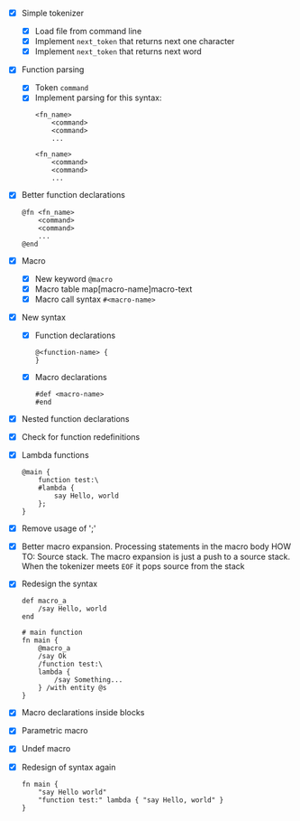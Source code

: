 - [X] Simple tokenizer
    - [X] Load file from command line
    - [X] Implement `next_token` that returns next one character
    - [X] Implement `next_token` that returns next word

- [X] Function parsing
    - [X] Token `command`
    - [X] Implement parsing for this syntax:
        ```
        <fn_name>
            <command>
            <command>
            ...

        <fn_name>
            <command>
            <command>
            ...
        ```

- [X] Better function declarations
    ```
    @fn <fn_name>
        <command>
        <command>
        ...
    @end
    ```

- [X] Macro
    - [X] New keyword `@macro`
    - [X] Macro table map[macro-name]macro-text
    - [X] Macro call syntax `#<macro-name>`

- [X] New syntax
    - [X] Function declarations
        ```
        @<function-name> {
        }
        ```
    - [X] Macro declarations
        ```
        #def <macro-name>
        #end
        ```

- [X] Nested function declarations

- [X] Check for function redefinitions

- [X] Lambda functions
    ```
    @main {
        function test:\
        #lambda {
            say Hello, world
        };
    }
    ```

- [X] Remove usage of ';'

- [X] Better macro expansion. Processing statements in the macro body
    HOW TO:
        Source stack. The macro expansion is just a push to a source stack.
        When the tokenizer meets `EOF` it pops source from the stack

- [X] Redesign the syntax
    ```
    def macro_a
        /say Hello, world
    end

    # main function
    fn main {
        @macro_a
        /say Ok
        /function test:\
        lambda {
            /say Something...
        } /with entity @s
    }
    ```

- [X] Macro declarations inside blocks

- [X] Parametric macro

- [X] Undef macro

- [X] Redesign of syntax again
    ```
    fn main {
        "say Hello world"
        "function test:" lambda { "say Hello, world" }
    }
    ```
